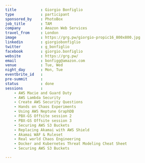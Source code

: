 ```yaml
---
title           : Giorgio Bonfiglio
type            : participant
sponsored_by    : PhotoBox
job_title       : TAM
company         : Amazon Web Services
travel_from     : London
image           : https://grg.pw/giorgio-propic16_800x800.jpg
linkedin        : giorgiobonfiglio
twitter         : g_bonfiglio
facebook        : giorgio.bonfiglio
website         : https://grg.pw/
email           : bonfigg@amazon.com
venue           : Tue, Wed
night_day       : Mon, Tue
eventbrite_id   :
pre-summit      :
status          : done
sessions        :
    - AWS Macie and Guard Duty
    - AWS Lambda Security
    - Create AWS Security Questions
    - Hands on Chaos Experiments
    - Using AWS Neptune GraphDB
    - PBX-GS Offsite session 2
    - PBX-GS Offsite session 3
    - Securing AWS S3 Buckets
    - Replacing Akamai with AWS Shield
    - Akamai WAF & Ruleset
    - Real world Chaos Engineering
    - Docker and Kubernetes Threat Modeling Cheat Sheet
    - Securing AWS S3 Buckets

---
```


<!-- put more details about participant here -->
